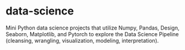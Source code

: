 # data-science
Mini Python data science projects that utilize Numpy, Pandas, Design, Seaborn, Matplotlib, and Pytorch to explore the Data Science Pipeline (cleansing, wrangling, visualization, modeling, interpretation).
